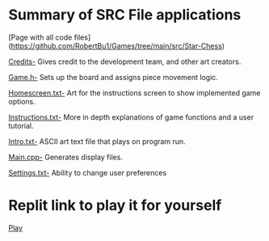 # Summary of SRC File applications

[Page with all code files] (https://github.com/RobertBu1/Games/tree/main/src/Star-Chess)

[Credits-](https://github.com/RobertBu1/Games/blob/main/src/Star-Chess/credits.txt) Gives credit to the development team, and other art creators.

[Game.h-](https://github.com/RobertBu1/Games/blob/main/src/Star-Chess/game.h) Sets up the board and assigns piece movement logic.

[Homescreen.txt-](https://github.com/RobertBu1/Games/blob/main/src/Star-Chess/homescreen.txt) Art for the instructions screen to show implemented game options.

[Instructions.txt-](https://github.com/RobertBu1/Games/blob/main/src/Star-Chess/instructions.txt) More in depth explanations of game functions and a user tutorial.

[Intro.txt-](https://github.com/RobertBu1/Games/blob/main/src/Star-Chess/intro.txt) ASCII art text file that plays on program run.

[Main.cpp-](https://github.com/RobertBu1/Games/blob/main/src/Star-Chess/main.cpp) Generates display files.

[Settings.txt-](https://github.com/RobertBu1/Games/blob/main/src/Star-Chess/settings.txt) Ability to change user preferences 

# Replit link to play it for yourself
[Play](https://replit.com/@the-do-nothings/Star-Chess?v=1)
